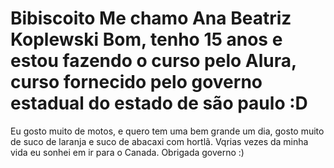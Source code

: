 # Bibiscoito Me chamo Ana Beatriz Koplewski Bom, tenho 15 anos e estou fazendo o curso pelo Alura, curso fornecido pelo governo estadual do estado de são paulo :D
Eu gosto muito de motos, e quero tem uma bem grande um dia, gosto muito de suco de laranja e suco de abacaxi com hortlã. Vqrias vezes da minha vida eu sonhei em ir para o Canada. Obrigada governo :)
